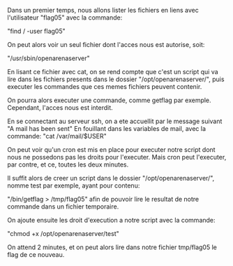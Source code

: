 Dans un premier temps, nous allons lister les fichiers en liens avec l'utilisateur "flag05" avec la commande:

"find / -user flag05"

On peut alors voir un seul fichier dont l'acces nous est autorise, soit:

"/usr/sbin/openarenaserver"

En lisant ce fichier avec cat, on se rend compte que c'est un script qui va lire dans les fichiers presents 
dans le dossier "/opt/openarenaserver/", puis executer les commandes que ces memes fichiers peuvent contenir.

On pourra alors executer une commande, comme getflag par exemple.
Cependant, l'acces nous est interdit.

En se connectant au serveur ssh, on a ete accuellit par le message suivant "A mail has been sent"
En fouillant dans les variables de mail, avec la commande: "cat /var/mail/$USER"

On peut voir qu'un cron est mis en place pour executer notre script dont nous ne possedons pas les droits pour l'executer.
Mais cron peut l'executer, par contre, et ce, toutes les deux minutes.

Il suffit alors de creer un script dans le dossier "/opt/openarenaserver/", nomme test par exemple, ayant pour contenu:

"/bin/getflag > /tmp/flag05" afin de pouvoir lire le resultat de notre commande dans un fichier temporaire.

On ajoute ensuite les droit d'execution a notre script avec la commande:

"chmod +x /opt/openarenaserver/test"

On attend 2 minutes, et on peut alors lire dans notre fichier tmp/flag05 le flag de ce nouveau.
